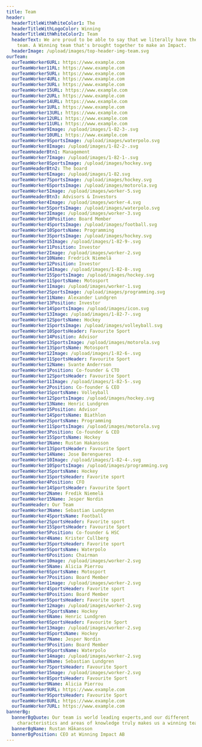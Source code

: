 ```yaml
---
title: Team
header:
  headerTitleWithWhiteColor1: The
  headerTitleWithLogoColor: Winning
  headerTitleWithWhiteColor2: Team
  headerText: We are proud to be able to say that we literally have the greatest
    team. A Winning team that's brought together to make an Impact.
  headerImage: /upload/images/top-header-img-team.svg
ourTeam:
  ourTeamWorker6URL: https://www.example.com
  ourTeamWorker11RL: https://www.example.com
  ourTeamWorker5URL: https://www.example.com
  ourTeamWorker4URL: https://www.example.com
  ourTeamWorker3URL: https://www.example.com
  ourTeamWorker15URL: https://www.example.com
  ourTeamWorker2URL: https://www.example.com
  ourTeamWorker14URL: https://www.example.com
  ourTeamWorker1URL: https://www.example.com
  ourTeamWorker13URL: https://www.example.com
  ourTeamWorker12URL: https://www.example.com
  ourTeamWorker11URL: https://www.example.com
  ourTeamWorker9Image: /upload/images/1-82-3-.svg
  ourTeamWorker10URL: https://www.example.com
  ourTeamWorker9SportsImage: /upload/images/waterpolo.svg
  ourTeamWorker8Image: /upload/images/1-82-2-.svg
  ourTeamHeaderBtn1: Management
  ourTeamWorker7Image: /upload/images/1-82-1-.svg
  ourTeamWorker8SportsImage: /upload/images/hockey.svg
  ourTeamHeaderBtn2: The board
  ourTeamWorker6Image: /upload/images/1-82.svg
  ourTeamWorker7SportsImage: /upload/images/hockey.svg
  ourTeamWorker6SportsImage: /upload/images/motorola.svg
  ourTeamWorker5Image: /upload/images/worker-5.svg
  ourTeamHeaderBtn3: Advisors & Investors
  ourTeamWorker4Image: /upload/images/worker-4.svg
  ourTeamWorker5SportsImage: /upload/images/waterpolo.svg
  ourTeamWorker3Image: /upload/images/worker-3.svg
  ourTeamWorker10Position: Board Member
  ourTeamWorker4SportsImage: /upload/images/football.svg
  ourTeamWorker10SportsName: Programming
  ourTeamWorker3SportsImage: /upload/images/hockey.svg
  ourTeamWorker15Image: /upload/images/1-82-9-.svg
  ourTeamWorker11Position: Investor
  ourTeamWorker2Image: /upload/images/worker-2.svg
  ourTeamWorker10Name: Fredrick Niemelä
  ourTeamWorker12Position: Investor
  ourTeamWorker14Image: /upload/images/1-82-8-.svg
  ourTeamWorker15SportsImage: /upload/images/hockey.svg
  ourTeamWorker11SportsName: Motosport
  ourTeamWorker1Image: /upload/images/worker-1.svg
  ourTeamWorker2SportsImage: /upload/images/programming.svg
  ourTeamWorker11Name: Alexander Lundgren
  ourTeamWorker13Position: Investor
  ourTeamWorker14SportsImage: /upload/images/icon.svg
  ourTeamWorker13Image: /upload/images/1-82-7-.svg
  ourTeamWorker12SportsName: Hockey
  ourTeamWorker1SportsImage: /upload/images/volleyball.svg
  ourTeamWorker10SportsHeader: Favourite Sport
  ourTeamWorker14Position: Advisor
  ourTeamWorker13SportsImage: /upload/images/motorola.svg
  ourTeamWorker13SportsName: Motosport
  ourTeamWorker12Image: /upload/images/1-82-6-.svg
  ourTeamWorker11SportsHeader: Favourite Sport
  ourTeamWorker12Name: Svante Anderrson
  ourTeamWorker1Position: Co-founder & CTO
  ourTeamWorker12SportsHeader: Favourite Sport
  ourTeamWorker11Image: /upload/images/1-82-5-.svg
  ourTeamWorker2Position: Co-founder & CEO
  ourTeamWorker1SportsName: Volleyball
  ourTeamWorker12SportsImage: /upload/images/hockey.svg
  ourTeamWorker13Name: Henric Lundgren
  ourTeamWorker15Position: Advisor
  ourTeamWorker14SportsName: Biathlon
  ourTeamWorker2SportsName: Programming
  ourTeamWorker11SportsImage: /upload/images/motorola.svg
  ourTeamWorker3Position: Co-founder & CEO
  ourTeamWorker15SportsName: Hockey
  ourTeamWorker1Name: Rustan Hakansson
  ourTeamWorker13SportsHeader: Favourite Sport
  ourTeamWorker14Name: Jose Berengueres
  ourTeamWorker10Image: /upload/images/1-82-4-.svg
  ourTeamWorker10SportsImage: /upload/images/programming.svg
  ourTeamWorker3SportsName: Hockey
  ourTeamWorker1SportsHeader: Favorite sport
  ourTeamWorker4Position: CFO
  ourTeamWorker14SportsHeader: Favourite Sport
  ourTeamWorker2Name: Fredik Niemelä
  ourTeamWorker15Name: Jesper Nordin
  ourTeamHeader: Our Team
  ourTeamWorker3Name: Sebastian Lundgren
  ourTeamWorker4SportsName: Football
  ourTeamWorker2SportsHeader: Favorite sport
  ourTeamWorker15SportsHeader: Favourite Sport
  ourTeamWorker5Position: Co-founder & HSC
  ourTeamWorker4Name: Krister Cullberg
  ourTeamWorker3SportsHeader: Favorite sport
  ourTeamWorker5SportsName: Waterpolo
  ourTeamWorker6Position: Chairman
  ourTeamWorker10mage: /upload/images/worker-2.svg
  ourTeamWorker5Name: Alicia Pierrou
  ourTeamWorker6SportsName: Motosport
  ourTeamWorker7Position: Board Member
  ourTeamWorker11mage: /upload/images/worker-2.svg
  ourTeamWorker4SportsHeader: Favorite sport
  ourTeamWorker8Position: Board Member
  ourTeamWorker5SportsHeader: Favorite sport
  ourTeamWorker12mage: /upload/images/worker-2.svg
  ourTeamWorker7SportsName: Hockey
  ourTeamWorker6Name: Henric Lundgren
  ourTeamWorker6SportsHeader: Favourite Sport
  ourTeamWorker13mage: /upload/images/worker-2.svg
  ourTeamWorker8SportsName: Hockey
  ourTeamWorker7Name: Jesper Nordin
  ourTeamWorker9Position: Board Member
  ourTeamWorker9SportsName: Waterpolo
  ourTeamWorker14mage: /upload/images/worker-2.svg
  ourTeamWorker8Name: Sebastian Lundgren
  ourTeamWorker7SportsHeader: Favourite Sport
  ourTeamWorker15mage: /upload/images/worker-2.svg
  ourTeamWorker8SportsHeader: Favourite Sport
  ourTeamWorker9Name: Alicia Pierrou
  ourTeamWorker9URL: https://www.example.com
  ourTeamWorker9SportsHeader: Favourite Sport
  ourTeamWorker8URL: https://www.example.com
  ourTeamWorker7URL: https://www.example.com
bannerBg:
  bannerBgQuote: Our team is world leading experts,and our different
    characteristics and areas of knowledge truly makes us a winning team
  bannerBgName: Rustan Håkansson
  bannerBgPosition: CEO at Winning Impact AB
---
```

